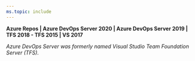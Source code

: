 ```yaml
---
ms.topic: include
---
```


**Azure Repos | Azure DevOps Server 2020 | Azure DevOps Server 2019 | TFS 2018 - TFS 2015 | VS 2017** 

*Azure DevOps Server was formerly named Visual Studio Team Foundation Server (TFS).*

